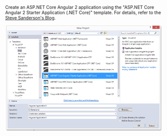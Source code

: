 Create an ASP.NET Core Angular 2 application using the "ASP.NET Core Angular 2 Starter Application (.NET Core)" template. For details, refer to the [Steve Sanderson's Blog](https://blog.stevensanderson.com/2016/10/04/angular2-template-for-visual-studio).

![ASP.NET Core Angular 2 Starter Application (.NET Core) application template](/images/DevExtreme/NetCoreAngular2ApplicationTemplate.png)
